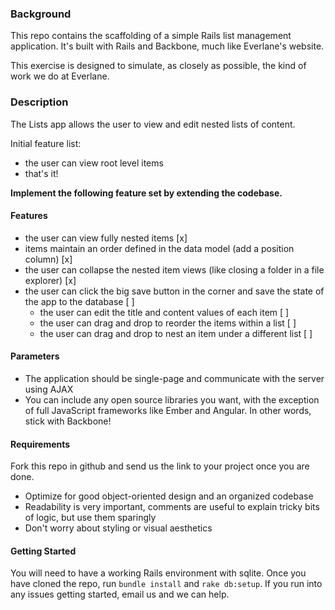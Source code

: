 ### Background

This repo contains the scaffolding of a simple Rails list management application.
It's built with Rails and Backbone, much like Everlane's website.

This exercise is designed to simulate, as closely as possible, the kind of work we do at Everlane.

### Description

The Lists app allows the user to view and edit nested lists of content.

Initial feature list:
- the user can view root level items
- that's it!

**Implement the following feature set by extending the codebase.**

#### Features

- the user can view fully nested items [x]
- items maintain an order defined in the data model (add a position column) [x]
- the user can collapse the nested item views (like closing a folder in a file explorer) [x]
- the user can click the big save button in the corner and save the state of the app to the database [ ]
  - the user can edit the title and content values of each item [ ]
  - the user can drag and drop to reorder the items within a list [ ]
  - the user can drag and drop to nest an item under a different list [ ]

#### Parameters

- The application should be single-page and communicate with the server using AJAX
- You can include any open source libraries you want, with the exception of full JavaScript frameworks like Ember and Angular.
In other words, stick with Backbone!

#### Requirements

Fork this repo in github and send us the link to your project once you are done.

- Optimize for good object-oriented design and an organized codebase
- Readability is very important, comments are useful to explain tricky bits of logic, but use them sparingly
- Don't worry about styling or visual aesthetics

#### Getting Started

You will need to have a working Rails environment with sqlite. Once you have cloned the repo, run `bundle install` and `rake db:setup`. If you run into any issues getting started, email us and we can help.
